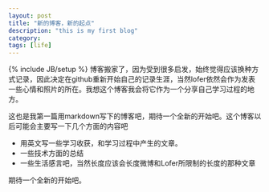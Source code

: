 ```yaml
---
layout: post
title: "新的博客，新的起点"
description: "this is my first blog"
category: 
tags: [life]
---
```

{% include JB/setup %}
博客搬家了，因为受到很多启发，始终觉得应该换种方式记录，因此决定在github重新开始自己的记录生涯，当然lofer依然会作为发表一些心情和照片的所在。我想这个博客我会将它作为一个分享自己学习过程的地方。

这也是我第一篇用markdown写下的博客吧，期待一个全新的开始吧。这个博客以后可能会主要写一下几个方面的内容吧

- 用英文写一些学习收获，和学习过程中产生的文章。
- 一些技术方面的总结
- 一些生活感言吧，当然长度应该会长度微博和Lofer所限制的长度的那种文章

期待一个全新的开始吧。